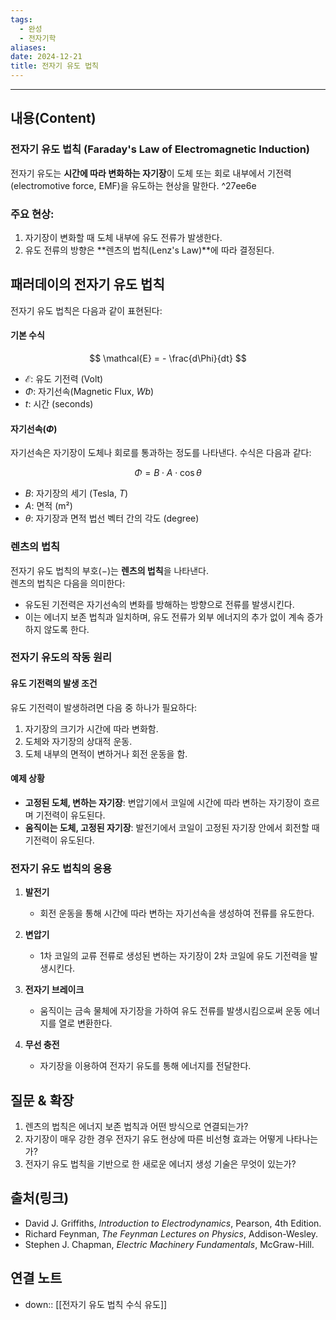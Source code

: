 ```yaml
---
tags:
  - 완성
  - 전자기학
aliases: 
date: 2024-12-21
title: 전자기 유도 법칙
---
```

---

## 내용(Content)

### 전자기 유도 법칙 (Faraday's Law of Electromagnetic Induction)

전자기 유도는 **시간에 따라 변화하는 자기장**이 도체 또는 회로 내부에서 기전력(electromotive force, EMF)을 유도하는 현상을 말한다. ^27ee6e

### 주요 현상:
1. 자기장이 변화할 때 도체 내부에 유도 전류가 발생한다.
2. 유도 전류의 방향은 **렌츠의 법칙(Lenz's Law)**에 따라 결정된다.

##  패러데이의 전자기 유도 법칙

전자기 유도 법칙은 다음과 같이 표현된다:

#### 기본 수식

$$
\mathcal{E} = - \frac{d\Phi}{dt}
$$

- $\mathcal{E}$: 유도 기전력 (Volt)  
- $\Phi$: 자기선속(Magnetic Flux, $Wb$)  
- $t$: 시간 (seconds)

#### 자기선속($\Phi$)

자기선속은 자기장이 도체나 회로를 통과하는 정도를 나타낸다. 수식은 다음과 같다:

$$
\Phi = B \cdot A \cdot \cos\theta
$$

- $B$: 자기장의 세기 (Tesla, $T$)  
- $A$: 면적 (m²)  
- $\theta$: 자기장과 면적 법선 벡터 간의 각도 (degree)

### 렌츠의 법칙

전자기 유도 법칙의 부호(−)는 **렌츠의 법칙**을 나타낸다.  
렌츠의 법칙은 다음을 의미한다:
- 유도된 기전력은 자기선속의 변화를 방해하는 방향으로 전류를 발생시킨다.
- 이는 에너지 보존 법칙과 일치하며, 유도 전류가 외부 에너지의 추가 없이 계속 증가하지 않도록 한다.

### 전자기 유도의 작동 원리

#### 유도 기전력의 발생 조건
유도 기전력이 발생하려면 다음 중 하나가 필요하다:
1. 자기장의 크기가 시간에 따라 변화함.  
2. 도체와 자기장의 상대적 운동.  
3. 도체 내부의 면적이 변하거나 회전 운동을 함.

#### 예제 상황
- **고정된 도체, 변하는 자기장**: 변압기에서 코일에 시간에 따라 변하는 자기장이 흐르며 기전력이 유도된다.
- **움직이는 도체, 고정된 자기장**: 발전기에서 코일이 고정된 자기장 안에서 회전할 때 기전력이 유도된다.

### 전자기 유도 법칙의 응용

1. **발전기**  
   - 회전 운동을 통해 시간에 따라 변하는 자기선속을 생성하여 전류를 유도한다.
   
2. **변압기**  
   - 1차 코일의 교류 전류로 생성된 변하는 자기장이 2차 코일에 유도 기전력을 발생시킨다.

3. **전자기 브레이크**  
   - 움직이는 금속 물체에 자기장을 가하여 유도 전류를 발생시킴으로써 운동 에너지를 열로 변환한다.

4. **무선 충전**  
   - 자기장을 이용하여 전자기 유도를 통해 에너지를 전달한다.


## 질문 & 확장

1. 렌츠의 법칙은 에너지 보존 법칙과 어떤 방식으로 연결되는가?  
2. 자기장이 매우 강한 경우 전자기 유도 현상에 따른 비선형 효과는 어떻게 나타나는가?  
3. 전자기 유도 법칙을 기반으로 한 새로운 에너지 생성 기술은 무엇이 있는가?

## 출처(링크)

- David J. Griffiths, *Introduction to Electrodynamics*, Pearson, 4th Edition.  
- Richard Feynman, *The Feynman Lectures on Physics*, Addison-Wesley.  
- Stephen J. Chapman, *Electric Machinery Fundamentals*, McGraw-Hill.

## 연결 노트

- down:: [[전자기 유도 법칙 수식 유도]]








